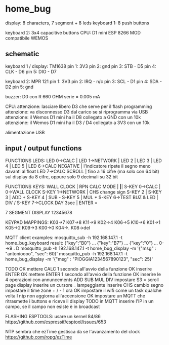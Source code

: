 # home_bug

display: 8 characters, 7 segment + 8 leds
keyboard 1: 8 push buttons

keyboard 2: 3x4 capacitive buttons
CPU: D1 mini ESP 8266 MOD compatibile WEMOS

## schematic

keyboard 1 / display: TM1638
pin 1: 3V3
pin 2: gnd
pin 3: STB - D5
pin 4: CLK - D6
pin 5: DIO - D7

keyboard 2: MPR 121
pin 1: 3V3
pin 2: IRQ - n/c
pin 3: SCL - D1
pin 4: SDA - D2
pin 5: gnd

buzzer: D0 con R 660 OHM serie = 0.005 mA

CPU:
attenzione: lasciare libero D3 che serve per il flash programming
attenzione: va disconnesso D3 dal carico se si riprogramma via USB
attenzione: il Wemos D1 mini ha il D8 collegato a GND con un 10k
attenzione: il Wemos D1 mini ha il D3 / D4 collegato a 3V3 con un 10k

alimentazione USB

## input / output functions

FUNCTIONS LEDS:
LED 0->CALC             |
LED 1->NETWORK          |
LED 2                   |
LED 3                   |
LED 4                   |
LED 5                   |
LED 6->CALC NEGATIVE    | l'indicatore ripete il segno meno davanti al float
LED 7->CALC SCROLL      | fino a 16 cifre (ma solo con 64 bit) sul display da 8 cifre, oppure solo 9 decimali su 32 bit

FUNCTIONS KEYS:
WALL CLOCK              | RPN CALC MODE          |
________________________|________________________|
S-KEY 0->CALC           | 0->WALL CLOCK
S-KEY 1->NETWORK        | CHS change sign
S-KEY 2                 |
S-KEY 3                 | ADD +
S-KEY 4                 | SUB -
S-KEY 5                 | MUL *
S-KEY 6->TEST BUZ & LED | DIV /
S-KEY 7->CLOCK DAY 3sec | ENTER =

7 SEGMENT DISPLAY
12345678

KEYPAD MAPPINGS:
 K03->7          K07->8           K11->9
 K02->4          K06->5           K10->6
 K01->1          K05->2           K09->3
 K00->0          K04->.           K08->del

MQTT client examples:
mosquitto_sub -h 192.168.147.1 -t home_bug_keyboard
result: {"key":"B0"} ... {"key":"B7"} ... {"key":"0"} ... 0-->9 . D
mosquitto_pub -h 192.168.147.1 -t home_bug_display -m '{"msg" : "antonioooo", "sec": 60}'
mosquitto_pub -h 192.168.147.1 -t home_bug_display -m '{"msg" : "PIOGGIA1234567890123", "sec": 25}'

TODO
OK mettere CALC 1 secondo all'avvio della funzione
OK inserire ENTER
OK mettere ENTER 1 secondo all'avvio della funzione
OK inserire le 4 operazioni con annuncements ADD SUB MUL DIV
impostare S3 = scroll page display
inserire un cursore _ lampeggiante
inserire CHS cambio segno
impostare il time zone  + / - 1 ora
OK impostare il wifi come un task
qualche volta l ntp non aggiorna all'accensione
OK impostare un MQTT che ritrasmette i buttons e riceve il display
TODO in MQTT inserire l'IP in un campo, se il campo non esiste è in broadcast

FLASHING ESPTOOLS:
usare un kernel 84/86
https://github.com/espressif/esptool/issues/653


NTP sembra che ezTime gestisca da se l'avanzamento del clock
https://github.com/ropg/ezTime